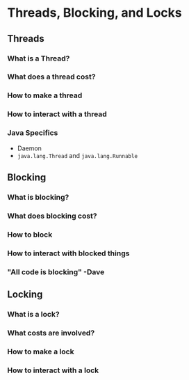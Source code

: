 Threads, Blocking, and Locks
============================



Threads
-------

### What is a Thread?


### What does a thread cost?


### How to make a thread


### How to interact with a thread


### Java Specifics

* Daemon
* `java.lang.Thread` and `java.lang.Runnable`


Blocking
--------


### What is blocking?


### What does blocking cost?


### How to block


### How to interact with blocked things


### "All code is blocking" -Dave


Locking
-------


### What is a lock?


### What costs are involved?


### How to make a lock


### How to interact with a lock
